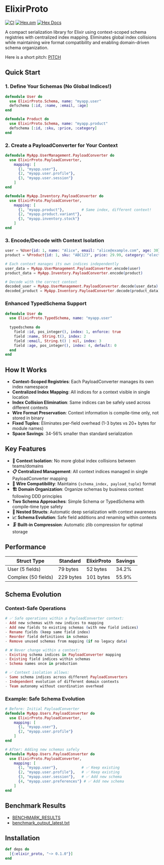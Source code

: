 # ElixirProto

[![CI](https://github.com/maxohq/elixir_proto/actions/workflows/ci.yml/badge.svg?style=flat)](https://github.com/maxohq/elixir_proto/actions/workflows/ci.yml)
[![Hex.pm](https://img.shields.io/hexpm/v/elixir_proto.svg?style=flat)](https://hex.pm/packages/elixir_proto)
[![Hex Docs](https://img.shields.io/badge/hex-docs-lightgreen.svg?style=flat)](https://hexdocs.pm/elixir_proto/)

A compact serialization library for Elixir using context-scoped schema registries with centralized index mapping. Eliminates global index collisions while maintaining wire format compatibility and enabling domain-driven schema organization.

Here is a short pitch: [PITCH](PITCH.md)


## Quick Start

### 1. Define Your Schemas (No Global Indices!)
```elixir
defmodule User do
  use ElixirProto.Schema, name: "myapp.user"
  defschema [:id, :name, :email, :age]
end

defmodule Product do
  use ElixirProto.Schema, name: "myapp.product"  
  defschema [:id, :sku, :price, :category]
end
```

### 2. Create a PayloadConverter for Your Context
```elixir
defmodule MyApp.UserManagement.PayloadConverter do
  use ElixirProto.PayloadConverter,
    mapping: [
      {1, "myapp.user"},
      {2, "myapp.user.profile"},
      {3, "myapp.user.session"}
    ]
end

defmodule MyApp.Inventory.PayloadConverter do
  use ElixirProto.PayloadConverter,
    mapping: [
      {1, "myapp.product"},        # Same index, different context!
      {2, "myapp.product.variant"},
      {3, "myapp.inventory.stock"}
    ]
end
```

### 3. Encode/Decode with Context Isolation
```elixir
user = %User{id: 1, name: "Alice", email: "alice@example.com", age: 30}
product = %Product{id: 1, sku: "ABC123", price: 29.99, category: "electronics"}

# Each context manages its own indices independently
user_data = MyApp.UserManagement.PayloadConverter.encode(user)
product_data = MyApp.Inventory.PayloadConverter.encode(product)

# Decode with the correct context
decoded_user = MyApp.UserManagement.PayloadConverter.decode(user_data)
decoded_product = MyApp.Inventory.PayloadConverter.decode(product_data)
```

### Enhanced TypedSchema Support
```elixir
defmodule User do
  use ElixirProto.TypedSchema, name: "myapp.user"
  
  typedschema do
    field :id, pos_integer(), index: 1, enforce: true
    field :name, String.t(), index: 2
    field :email, String.t() | nil, index: 3
    field :age, pos_integer(), index: 4, default: 0
  end
end
```

## How It Works
- **Context-Scoped Registries**: Each PayloadConverter manages its own index namespace
- **Centralized Index Mapping**: All indices for a context visible in single location
- **Index Collision Elimination**: Same indices can be safely used across different contexts
- **Wire Format Preservation**: Context information is compile-time only, not stored in binary
- **Fixed Tuples**: Eliminates per-field overhead (1-3 bytes vs 20+ bytes for module names)
- **Space Savings**: 34-56% smaller than standard serialization

## Key Features
- **🎯 Context Isolation**: No more global index collisions between teams/domains
- **📋 Centralized Management**: All context indices managed in single PayloadConverter mapping
- **🔄 Wire Compatibility**: Maintains `{schema_index, payload_tuple}` format
- **🏗️ Domain Organization**: Organize schemas by business context following DDD principles
- **Two Schema Approaches**: Simple Schema or TypedSchema with compile-time type safety
- **🔗 Nested Structs**: Automatic deep serialization with context awareness
- **📈 Schema Evolution**: Safe field additions and renaming within contexts
- **🗜️ Built-in Compression**: Automatic zlib compression for optimal storage

## Performance
| Struct Type | Standard | ElixirProto | Savings |
|-------------|----------|-------------|---------|
| User (5 fields) | 79 bytes | 52 bytes | 34.2% |
| Complex (50 fields) | 229 bytes | 101 bytes | 55.9% |

## Schema Evolution

### Context-Safe Operations
```elixir
# ✅ Safe operations within a PayloadConverter context:
- Add new schemas with new indices to mapping
- Add new fields to existing schemas (with new field indices)  
- Rename fields (keep same field index)
- Reorder field definitions in schemas
- Remove unused schemas from mapping (if no legacy data)

# ❌ Never change within a context:
- Existing schema indices in PayloadConverter mapping
- Existing field indices within schemas
- Schema names once in production

# ✅ Context isolation allows:
- Same schema indices across different PayloadConverters
- Independent evolution of different domain contexts
- Team autonomy without coordination overhead
```

### Example: Safe Schema Evolution
```elixir
# Before: Initial PayloadConverter
defmodule MyApp.Users.PayloadConverter do
  use ElixirProto.PayloadConverter,
    mapping: [
      {1, "myapp.user"},
      {2, "myapp.user.profile"}
    ]
end

# After: Adding new schemas safely
defmodule MyApp.Users.PayloadConverter do
  use ElixirProto.PayloadConverter,
    mapping: [
      {1, "myapp.user"},           # ✅ Keep existing
      {2, "myapp.user.profile"},   # ✅ Keep existing  
      {3, "myapp.user.session"},   # ✅ Add new schema
      {4, "myapp.user.preferences"} # ✅ Add new schema
    ]
end
```

## Benchmark Results
- [BENCHMARK_RESULTS](BENCHMARK_RESULTS.md)
- [benchmark_output_latest.txt](benchmark_output_latest.txt)

## Installation
```elixir
def deps do
  [{:elixir_proto, "~> 0.1.0"}]
end
```